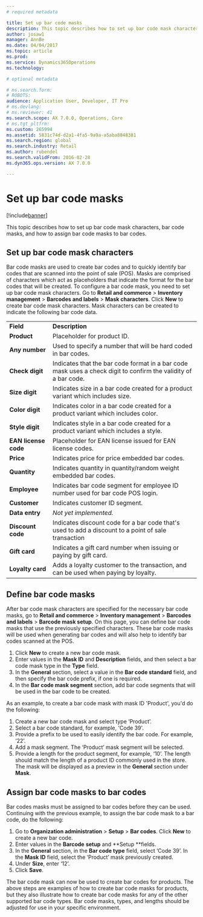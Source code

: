```yaml
---
# required metadata

title: Set up bar code masks
description: This topic describes how to set up bar code mask characters, bar code masks, and how to assign bar code masks to bar codes.
author: josaw1
manager: AnnBe
ms.date: 04/04/2017
ms.topic: article
ms.prod: 
ms.service: Dynamics365Operations
ms.technology: 

# optional metadata

# ms.search.form: 
# ROBOTS: 
audience: Application User, Developer, IT Pro
# ms.devlang: 
# ms.reviewer: 41
ms.search.scope: AX 7.0.0, Operations, Core
# ms.tgt_pltfrm: 
ms.custom: 265994
ms.assetid: 5831c74d-d2a1-4fa5-9a9a-a5aba8848381
ms.search.region: global
ms.search.industry: Retail
ms.author: rubendel
ms.search.validFrom: 2016-02-28
ms.dyn365.ops.version: AX 7.0.0

---
```


# Set up bar code masks

[!include[banner](includes/banner.md)]


This topic describes how to set up bar code mask characters, bar code masks, and how to assign bar code masks to bar codes.

Set up bar code mask characters
-------------------------------

Bar code masks are used to create bar codes and to quickly identify bar codes that are scanned into the point of sale (POS). Masks are comprised of characters which act as placeholders that indicate the format for the bar codes that will be created. To configure a bar code mask, you need to set up bar code mask characters. Go to **Retail and commerce** &gt; **Inventory management** &gt; **Barcodes and labels** &gt; **Mask characters**. Click **New** to create bar code mask characters. Mask characters can be created to indicate the following bar code data.

|                      |                                                                                                                 |
|----------------------|-----------------------------------------------------------------------------------------------------------------|
| **Field**            | **Description**                                                                                                 |
| **Product**          | Placeholder for product ID.                                                                                     |
| **Any number**       | Used to specify a number that will be hard coded in bar codes.                                                  |
| **Check digit**      | Indicates that the bar code format in a bar code mask uses a check digit to confirm the validity of a bar code. |
| **Size digit**       | Indicates size in a bar code created for a product variant which includes size.                                 |
| **Color digit**      | Indicates color in a bar code created for a product variant which includes color.                               |
| **Style digit**      | Indicates style in a bar code created for a product variant which includes a style.                             |
| **EAN license code** | Placeholder for EAN license issued for EAN license codes.                                                       |
| **Price**            | Indicates price for price embedded bar codes.                                                                   |
| **Quantity**         | Indicates quantity in quantity/random weight embedded bar codes.                                                |
| **Employee**         | Indicates bar code segment for employee ID number used for bar code POS login.                                  |
| **Customer**         | Indicates customer ID segment.                                                                                  |
| **Data entry**       | *Not yet implemented.*                                                                                          |
| **Discount code**    | Indicates discount code for a bar code that's used to add a discount to a point of sale transaction             |
| **Gift card**        | Indicates a gift card number when issuing or paying by gift card.                                               |
| **Loyalty card**     | Adds a loyalty customer to the transaction, and can be used when paying by loyalty.                             |

## Define bar code masks
After bar code mask characters are specified for the necessary bar code masks, go to **Retail and commerce** &gt; **Inventory management** &gt; **Barcodes and labels** &gt; **Barcode mask setup**. On this page, you can define bar code masks that use the previously specified characters. These bar code masks will be used when generating bar codes and will also help to identify bar codes scanned at the POS.

1.  Click **New** to create a new bar code mask.
2.  Enter values in the **Mask ID** and **Description** fields, and then select a bar code mask type in the **Type** field.
3.  In the **General** section, select a value in the **Bar code standard** field, and then specify the bar code prefix, if one is required.
4.  In the **Bar code mask segment** section, add bar code segments that will be used in the bar code to be created.

As an example, to create a bar code mask with mask ID 'Product', you'd do the following:

1.  Create a new bar code mask and select type ‘Product’.
2.  Select a bar code standard, for example, 'Code 39'.
3.  Provide a prefix to be used to easily identify the bar code. For example, ‘22’.
4.  Add a mask segment. The ‘Product’ mask segment will be selected.
5.  Provide a length for the product segment, for example, ‘10’. The length should match the length of a product ID commonly used in the store. The mask will be displayed as a preview in the **General** section under **Mask**.

## Assign bar code masks to bar codes
Bar codes masks must be assigned to bar codes before they can be used. Continuing with the previous example, to assign the bar code mask to a bar code, do the following:

1.  Go to **Organization administration** &gt; **Setup** &gt; **Bar codes**. Click **New** to create a new bar code.
2.  Enter values in the **Barcode** **setup** and **Setup **fields.
3.  In the **General** section, in the **Bar code type** field, select ‘Code 39’. In the **Mask** **ID** field, select the ‘Product’ mask previously created.
4.  Under **Size**, enter ‘12’.
5.  Click **Save**.

The bar code mask can now be used to create bar codes for products. The above steps are examples of how to create bar code masks for products, but they also illustrate how to create bar code masks for any of the other supported bar code types. Bar code masks, types, and lengths should be adjusted for use in your specific environment.




